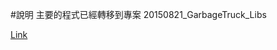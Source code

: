 #說明
主要的程式已經轉移到專案 20150821_GarbageTruck_Libs
<p></p>
<a href="https://github.com/KeitaroChou/KlausJavaSource/tree/master/20150821_GarbageTruck_Libs">Link</a>
